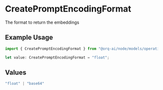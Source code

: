 # CreatePromptEncodingFormat

The format to return the embeddings

## Example Usage

```typescript
import { CreatePromptEncodingFormat } from "@orq-ai/node/models/operations";

let value: CreatePromptEncodingFormat = "float";
```

## Values

```typescript
"float" | "base64"
```